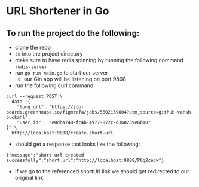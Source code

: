 # URL Shortener in Go

## To run the project do the following:

- clone the repo
- `cd` into the project directory
- make sure to have redis spinning by running the following command `redis-server`
- run `go run main.go` to start our server
  - our Gin app will be listening on port 9808
- run the following curl command:

```
curl --request POST \
--data '{
    "long_url": "https://job-boards.greenhouse.io/figmrefa/jobs/5602159004?utm_source=github-vansh-ouckahl",
    "user_id" : "e0dba740-fc4b-4977-872c-d360239e6b10"
}' \
  http://localhost:9808/create-short-url
```

- should get a response that looks like the following:

```
{"message":"short url created successfully","short_url":"http://localhost:9808/P6g2cecw"}
```

- if we go to the referenced shortUrl link we should get redirected to our original link
